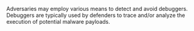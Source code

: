 Adversaries may employ various means to detect and avoid debuggers. Debuggers are typically used by defenders to trace and/or analyze the execution of potential malware payloads.
